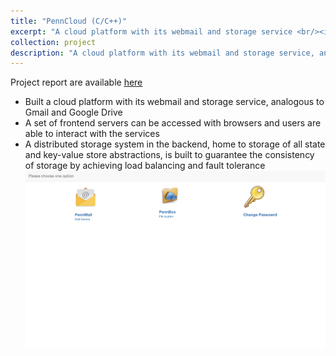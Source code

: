 ```yaml
---
title: "PennCloud (C/C++)"
excerpt: "A cloud platform with its webmail and storage service <br/><img src='/images/project1.1.png'>"
collection: project
description: "A cloud platform with its webmail and storage service, analogous to Gmail and Google Drive"
---
```


Project report are available [<u>here</u>](https://piggy1228.github.io/files/pennCloud.pdf)
* Built a cloud platform with its webmail and storage service, analogous to Gmail and Google Drive
* A set of frontend servers can be accessed with browsers and users are able to interact with the services
* A distributed storage system in the backend, home to storage of all state and key-value store abstractions, is built to guarantee the consistency of storage by achieving load balancing and fault tolerance
![](/images/project1.1.png)
